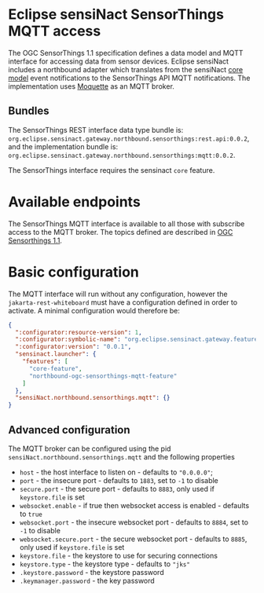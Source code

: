 # Eclipse sensiNact SensorThings MQTT access

 The OGC SensorThings 1.1 specification defines a data model and MQTT interface for accessing data from sensor devices. Eclipse sensiNact includes a northbound adapter which translates from the sensiNact [core model](../core/CoreModel.md) event notifications to the SensorThings API MQTT notifications. The implementation uses [Moquette](https://github.com/moquette-io/moquette) as an MQTT broker.

## Bundles

 The SensorThings REST interface data type bundle is: `org.eclipse.sensinact.gateway.northbound.sensorthings:rest.api:0.0.2`, and the implementation bundle is: `org.eclipse.sensinact.gateway.northbound.sensorthings:mqtt:0.0.2`.

 The SensorThings interface requires the sensinact `core` feature.

# Available endpoints

The SensorThings MQTT interface is available to all those with subscribe access to the MQTT broker. The topics defined are described in [OGC Sensorthings 1.1](https://docs.ogc.org/is/18-088/18-088.html#receive-mqtt-subscribe).

# Basic configuration

The MQTT interface will run without any configuration, however the `jakarta-rest-whiteboard` must have a configuration defined in order to activate. A minimal configuration would therefore be:

```json
{
  ":configurator:resource-version": 1,
  ":configurator:symbolic-name": "org.eclipse.sensinact.gateway.feature.northbound.mqtt.example",
  ":configurator:version": "0.0.1",
  "sensinact.launcher": {
    "features": [
      "core-feature",
      "northbound-ogc-sensorthings-mqtt-feature"
    ]
  },
  "sensiNact.northbound.sensorthings.mqtt": {}
}
```
## Advanced configuration

 The MQTT broker can be configured using the pid `sensiNact.northbound.sensorthings.mqtt` and the following properties

 * `host` - the host interface to listen on - defaults to `"0.0.0.0"`;
 * `port` - the insecure port - defaults to `1883`, set to `-1` to disable
 * `secure.port` - the secure port - defaults to `8883`, only used if `keystore.file` is set
 * `websocket.enable` - if true then websocket access is enabled - defaults to `true`
 * `websocket.port` - the insecure websocket port - defaults to `8884`, set to `-1` to disable
 * `websocket.secure.port` - the secure websocket port - defaults to `8885`, only used if `keystore.file` is set
 * `keystore.file` - the keystore to use for securing connections
 * `keystore.type` - the keystore type - defaults to `"jks"`
 * `.keystore.password` - the keystore password
 * `.keymanager.password` - the key password


